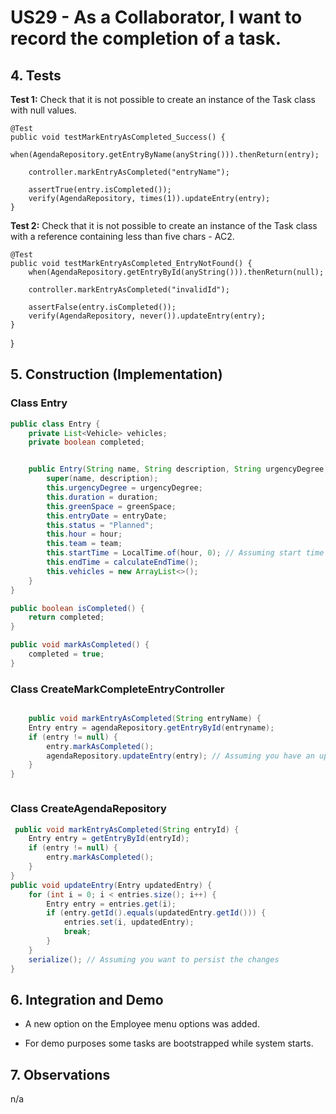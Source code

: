 # US29 - As a Collaborator, I want to record the completion of a task.

## 4. Tests 

**Test 1:** Check that it is not possible to create an instance of the Task class with null values. 

	@Test
    public void testMarkEntryAsCompleted_Success() {
        when(AgendaRepository.getEntryByName(anyString())).thenReturn(entry);

        controller.markEntryAsCompleted("entryName");

        assertTrue(entry.isCompleted());
        verify(AgendaRepository, times(1)).updateEntry(entry);
    }
	

**Test 2:** Check that it is not possible to create an instance of the Task class with a reference containing less than five chars - AC2. 

	@Test
    public void testMarkEntryAsCompleted_EntryNotFound() {
        when(AgendaRepository.getEntryById(anyString())).thenReturn(null);

        controller.markEntryAsCompleted("invalidId");

        assertFalse(entry.isCompleted());
        verify(AgendaRepository, never()).updateEntry(entry);
    }
}

## 5. Construction (Implementation)

### Class Entry

```java
public class Entry {
    private List<Vehicle> vehicles;
    private boolean completed;


    public Entry(String name, String description, String urgencyDegree, int duration, GreenSpace greenSpace, LocalDate entryDate, int hour, Team team) {
        super(name, description);
        this.urgencyDegree = urgencyDegree;
        this.duration = duration;
        this.greenSpace = greenSpace;
        this.entryDate = entryDate;
        this.status = "Planned";
        this.hour = hour;
        this.team = team;
        this.startTime = LocalTime.of(hour, 0); // Assuming start time is at the beginning of the hour
        this.endTime = calculateEndTime();
        this.vehicles = new ArrayList<>();
    }
}

public boolean isCompleted() {
    return completed;
}

public void markAsCompleted() {
    completed = true;
}

```


### Class CreateMarkCompleteEntryController

```java

    public void markEntryAsCompleted(String entryName) {
    Entry entry = agendaRepository.getEntryById(entryname);
    if (entry != null) {
        entry.markAsCompleted();
        agendaRepository.updateEntry(entry); // Assuming you have an update method in the repository
    }
}



```


### Class CreateAgendaRepository

```java
 public void markEntryAsCompleted(String entryId) {
    Entry entry = getEntryById(entryId);
    if (entry != null) {
        entry.markAsCompleted();
    }
}
public void updateEntry(Entry updatedEntry) {
    for (int i = 0; i < entries.size(); i++) {
        Entry entry = entries.get(i);
        if (entry.getId().equals(updatedEntry.getId())) {
            entries.set(i, updatedEntry);
            break;
        }
    }
    serialize(); // Assuming you want to persist the changes
}

```



## 6. Integration and Demo 

* A new option on the Employee menu options was added.

* For demo purposes some tasks are bootstrapped while system starts.


## 7. Observations

n/a